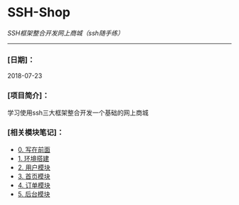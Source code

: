 
# SSH-Shop

*SSH框架整合开发网上商城（ssh随手练）*
***

### [日期]：
2018-07-23

### [项目简介]：
学习使用ssh三大框架整合开发一个基础的网上商城

### [相关模块笔记]：

* [0. 写在前面][1]
* [1. 环境搭建][2]
* [2. 用户模块][3]
* [3. 首页模块][4]
* [4. 订单模块][5]
* [5. 后台模块][6]

[1]:https://www.zybuluo.com/Magicode/note/1192818
[2]:https://www.zybuluo.com/Magicode/note/1193134
[3]:https://www.zybuluo.com/Magicode/note/1195112
[4]:https://www.zybuluo.com/Magicode/note/1209258
[5]:https://www.zybuluo.com/Magicode/note/1215373
[6]:https://www.zybuluo.com/Magicode/note/1218857
